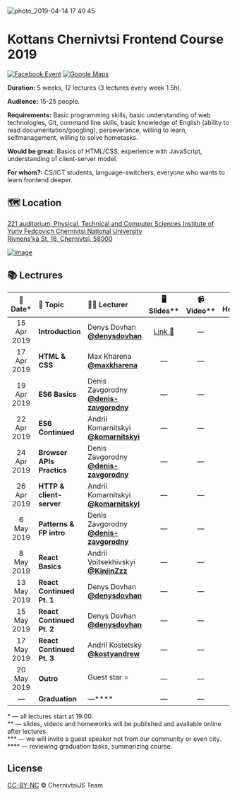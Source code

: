 ![photo_2019-04-14 17 40 45](https://user-images.githubusercontent.com/3459374/56095354-85b07800-5ee4-11e9-86b7-d5dba258038d.jpeg)

# Kottans Chernivtsi Frontend Course 2019

<!-- [![YouTube][youtube-img]][youtube-url] -->

[![Facebook Event][fb-img]][fb-url]
[![Google Maps][maps-img]][location-url]

**Duration:** 5 weeks, 12 lectures (3 lectures every week 1.5h).

**Audience:** 15-25 people.

**Requirements:** Basic programming skills, basic understanding of web technologies, Git, command line skills, basic knowledge of English (ability to read documentation/googling), perseverance, willing to learn, selfmanagement, willing to solve hometasks.

**Would be great:** Basics of HTML/CSS, experience with JavaScript, understanding of client-server model.

**For whom?:** CS/ICT students, language-switchers, everyone who wants to learn frontend deeper.

## 🗺 Location

[221 auditorium, Physical, Technical and Computer Sciences Institute of Yuriy Fedcovich Chernivtsi National University\
Rivnens'ka St, 16, Chernivtsi, 58000][location-url]

[![image][location-image]][location-url]

## 📚 Lectrures

|  📅 Date\*  | 📝 Topic                  | 👨‍🏫 Lecturer                                     |                               🖥 Slides\*\*                                | 📹 Video\*\* | 🏡 Homework\*\* |
| :---------: | :------------------------ | :---------------------------------------------- | :-----------------------------------------------------------------------: | :----------: | :-------------: |
| 15 Apr 2019 | **Introduction**          | Denys Dovhan <br /> **[@denysdovhan]**          | [Link 🔗](https://denysdovhan.com/slides-kottans-chernivtsi-introduction) |      —       |        —        |
| 17 Apr 2019 | **HTML & CSS**            | Max Kharena <br /> **[@maxkharena]**            |                                     —                                     |      —       |        —        |
| 19 Apr 2019 | **ES6 Basics**            | Denis Zavgorodny <br /> **[@denis-zavgorodny]** |                                     —                                     |      —       |        —        |
| 22 Apr 2019 | **ES6 Continued**         | Andrii Komarnitskyi <br /> **[@komarnitskyi]**  |                                     —                                     |      —       |        —        |
| 24 Apr 2019 | **Browser APIs Practics** | Denis Zavgorodny <br /> **[@denis-zavgorodny]** |                                     —                                     |      —       |        —        |
| 26 Apr 2019 | **HTTP & client-server**  | Andrii Komarnitskyi <br /> **[@komarnitskyi]**  |                                     —                                     |      —       |        —        |
| 6 May 2019  | **Patterns & FP intro**   | Denis Zavgorodny <br /> **[@denis-zavgorodny]** |                                     —                                     |      —       |        —        |
| 8 May 2019  | **React Basics**          | Andrii Voitsekhivskyi <br /> **[@KinjinZzz]**   |                                     —                                     |      —       |        —        |
| 13 May 2019 | **React Continued Pt. 1** | Denys Dovhan <br /> **[@denysdovhan]**          |                                     —                                     |      —       |        —        |
| 15 May 2019 | **React Continued Pt. 2** | Denys Dovhan <br /> **[@denysdovhan]**          |                                     —                                     |      —       |        —        |
| 17 May 2019 | **React Continued Pt. 3** | Andrii Kostetsky <br /> **[@kostyandrew]**      |                                     —                                     |      —       |        —        |
| 20 May 2019 | **Outro**                 | Guest star ⭐️                                  |                                     —                                     |      —       |        —        |
|      —      | **Graduation**            | —\*\*\*\*                                       |                                     —                                     |      —       |        —        |

<!--  -->

\* — all lectures start at 19:00.\
\*\* — slides, videos and homeworks will be published and available online after lectures.\
\*\*\* — we will invite a guest speaker not from our community or even city.\
\*\*\*\* — reviewing graduation tasks, summarizing course.

## License

[CC-BY-NC][cc-url] © ChernivtsiJS Team

<!-- References -->

[fb-url]: https://www.facebook.com/events/524056337930021
[fb-img]: https://img.shields.io/badge/event-facebook-3C5A96.svg?style=flat-square
[maps-img]: https://img.shields.io/badge/location-google%20maps-29A263.svg?style=flat-square

<!-- [youtube-url]: https://www.youtube.com/playlist?list=PLt-pAIa9BS40LQd446bI8FYQouCehDJpL -->
<!-- [youtube-img]: https://img.shields.io/badge/videos-youtube-FC0D1C.svg?style=flat-square -->

[location-image]: https://user-images.githubusercontent.com/3459374/32415614-1c5c082a-c245-11e7-9c8d-44bf55b40db2.png
[location-url]: https://goo.gl/maps/deN3d4oVg2U2
[@denysdovhan]: https://github.com/denysdovhan
[@denis-zavgorodny]: https://github.com/denis-zavgorodny
[@maxkharena]: https://github.com/maxkharena
[@komarnitskyi]: https://github.com/komarnitskyi
[@kostyandrew]: https://github.com/kostyandrew
[@kinjinzzz]: https://github.com/KinjinZzz
[cc-url]: https://creativecommons.org/licenses/by-nc/4.0/
[cc-image]: https://img.shields.io/badge/License-CC%20BY%20NC%204.0-lightgrey.svg?style=flat-square
